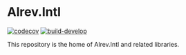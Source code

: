 # Alrev.Intl
[![codecov](https://codecov.io/gh/pointnet/alrev-intl/branch/develop/graph/badge.svg)](https://app.codecov.io/gh/pointnet/alrev-intl/branch/develop)
[![build-develop](https://github.com/pointnet/alrev-intl/actions/workflows/build-develop.yml/badge.svg)](https://github.com/pointnet/alrev-intl/actions/workflows/build-develop.yml)

This repository is the home of Alrev.Intl and related libraries.